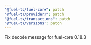 ```yaml
---
"@fuel-ts/fuel-core": patch
"@fuel-ts/providers": patch
"@fuel-ts/transactions": patch
"@fuel-ts/versions": patch
---
```


Fix decode message for fuel-core 0.18.3
